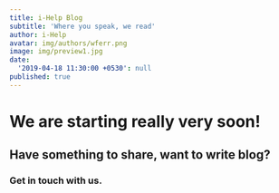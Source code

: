 ```yaml
---
title: i-Help Blog
subtitle: 'Where you speak, we read'
author: i-Help
avatar: img/authors/wferr.png
image: img/preview1.jpg
date:
  '2019-04-18 11:30:00 +0530': null
published: true
---
```

# We are starting really very soon!
## Have something to share, want to write blog?
### Get in touch with us.